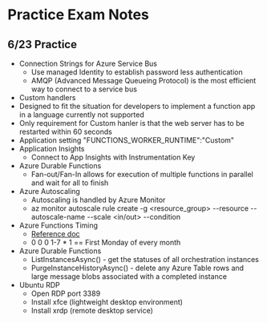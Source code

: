 # Practice Exam Notes

## 6/23 Practice

- Connection Strings for Azure Service Bus
  - Use managed Identity to establish password less authentication
  - AMQP (Advanced Message Queueing Protocol) is the most efficient way to connect to a service bus
-  Custom handlers
  - Designed to fit the situation for developers to implement a function app in a language currently not supported
  - Only requirement for Custom hanler is that the web server has to be restarted within 60 seconds
  - Application setting "FUNCTIONS_WORKER_RUNTIME":"Custom"
- Application Insights
  - Connect to App Insights with Instrumentation Key
- Azure Durable Functions
  - Fan-out/Fan-In allows for execution of multiple functions in parallel and wait for all to finish
- Azure Autoscaling
  - Autoscaling is handled by Azure Monitor 
  - az monitor autoscale rule create -g <resource_group> --resource <webappname> --autoscale-name <monitorscalename> --scale <in/out> --condition
- Azure Functions Timing
  - [Reference doc](https://docs.microsoft.com/en-us/azure/azure-functions/functions-bindings-timer?tabs=in-process&pivots=programming-language-csharp#ncrontab-expressions)
  - 0 0 0 1-7 * 1 == First Monday of every month
- Azure Durable Functions
  - ListInstancesAsync() - get the statuses of all orchestration instances
  - PurgeInstanceHistoryAsync() - delete any Azure Table rows and large message blobs associated with a completed instance
- Ubuntu RDP
  - Open RDP port 3389
  - Install xfce (lightweight desktop environment)
  - Install xrdp (remote desktop service)
  
  
